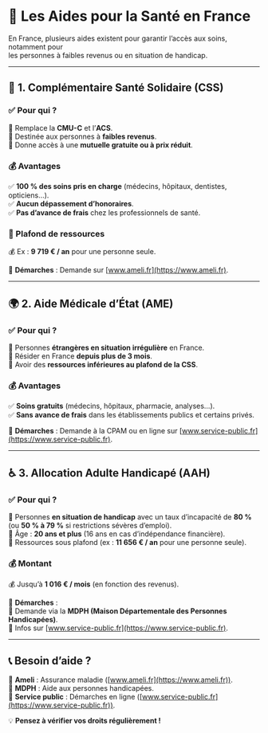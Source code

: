 # 🏥 Les Aides pour la Santé en France  

En France, plusieurs aides existent pour garantir l’accès aux soins, notamment pour \
les personnes à faibles revenus ou en situation de handicap.  

---

## 🏥 **1. Complémentaire Santé Solidaire (CSS)**  
### ✅ Pour qui ?  
📌 Remplace la **CMU-C** et l’**ACS**.  
📌 Destinée aux personnes à **faibles revenus**.  
📌 Donne accès à une **mutuelle gratuite ou à prix réduit**.  

### 💰 Avantages  
✅ **100 % des soins pris en charge** (médecins, hôpitaux, dentistes, opticiens…).  
✅ **Aucun dépassement d’honoraires**.  
✅ **Pas d’avance de frais** chez les professionnels de santé.  

### 📌 Plafond de ressources  
💰 Ex : **9 719 € / an** pour une personne seule.  

🔹 **Démarches** : Demande sur [www.ameli.fr](https://www.ameli.fr).  

---

<div style="page-break-before: always;"></div>

## 🌍 **2. Aide Médicale d’État (AME)**  
### ✅ Pour qui ?  
📌 Personnes **étrangères en situation irrégulière** en France.  
📌 Résider en France **depuis plus de 3 mois**.  
📌 Avoir des **ressources inférieures au plafond de la CSS**.  

### 💰 Avantages  
✅ **Soins gratuits** (médecins, hôpitaux, pharmacie, analyses…).  
✅ **Sans avance de frais** dans les établissements publics et certains privés.  

🔹 **Démarches** : Demande à la CPAM ou en ligne sur [www.service-public.fr](https://www.service-public.fr).  

---

## ♿ **3. Allocation Adulte Handicapé (AAH)**  
### ✅ Pour qui ?  
📌 Personnes **en situation de handicap** avec un taux d’incapacité de **80 %** (ou **50 % à 79 %** si restrictions sévères d’emploi).  
📌 Âge : **20 ans et plus** (16 ans en cas d’indépendance financière).  
📌 Ressources sous plafond (ex : **11 656 € / an** pour une personne seule).  

### 💰 Montant  
💰 Jusqu’à **1 016 € / mois** (en fonction des revenus).  

🔹 **Démarches** :  
📌 Demande via la **MDPH (Maison Départementale des Personnes Handicapées)**.  
📌 Infos sur [www.service-public.fr](https://www.service-public.fr).  

---

<div style="page-break-before: always;"></div>

## 📞 **Besoin d’aide ?**  
📌 **Ameli** : Assurance maladie ([www.ameli.fr](https://www.ameli.fr)).  
📌 **MDPH** : Aide aux personnes handicapées.  
📌 **Service public** : Démarches en ligne ([www.service-public.fr](https://www.service-public.fr)).  

💡 **Pensez à vérifier vos droits régulièrement !**
